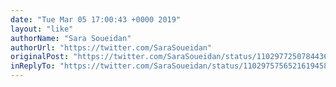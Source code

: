```yaml
---
date: "Tue Mar 05 17:00:43 +0000 2019"
layout: "like"
authorName: "Sara Soueidan"
authorUrl: "https://twitter.com/SaraSoueidan"
originalPost: "https://twitter.com/SaraSoueidan/status/1102977250784436230"
inReplyTo: "https://twitter.com/SaraSoueidan/status/1102975756521619458"
---
```

